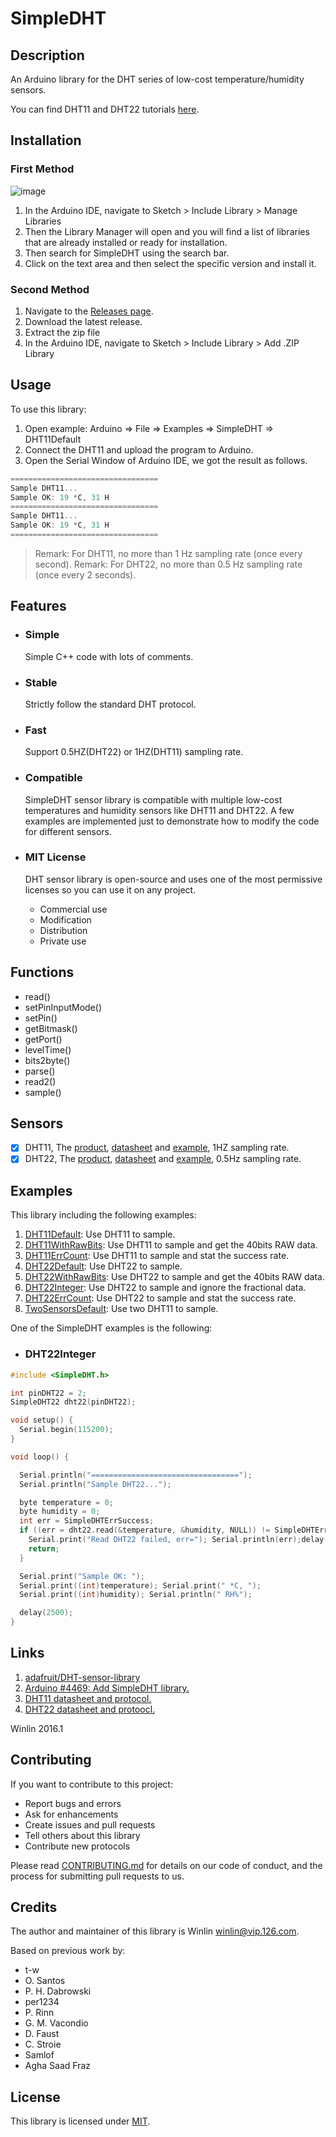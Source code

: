 # SimpleDHT

## Description

An Arduino library for the DHT series of low-cost temperature/humidity sensors.

You can find DHT11 and DHT22 tutorials [here](https://learn.adafruit.com/dht).

## Installation

### First Method

![image](https://user-images.githubusercontent.com/36513474/68069796-09e62200-fd87-11e9-81e0-dc75e38efed0.png)

1. In the Arduino IDE, navigate to Sketch > Include Library > Manage Libraries
1. Then the Library Manager will open and you will find a list of libraries that are already installed or ready for installation.
1. Then search for SimpleDHT using the search bar.
1. Click on the text area and then select the specific version and install it.

### Second Method

1. Navigate to the [Releases page](https://github.com/winlinvip/SimpleDHT/releases).
1. Download the latest release.
1. Extract the zip file
1. In the Arduino IDE, navigate to Sketch > Include Library > Add .ZIP Library

## Usage

To use this library:

1. Open example: Arduino => File => Examples => SimpleDHT => DHT11Default
1. Connect the DHT11 and upload the program to Arduino.
1. Open the Serial Window of Arduino IDE, we got the result as follows.

```Cpp
=================================
Sample DHT11...
Sample OK: 19 *C, 31 H
=================================
Sample DHT11...
Sample OK: 19 *C, 31 H
=================================
```

> Remark: For DHT11, no more than 1 Hz sampling rate (once every second).
> Remark: For DHT22, no more than 0.5 Hz sampling rate (once every 2 seconds).

## Features

- ### Simple

    Simple C++ code with lots of comments.

- ### Stable

    Strictly follow the standard DHT protocol.

- ### Fast

    Support 0.5HZ(DHT22) or 1HZ(DHT11) sampling rate.

- ### Compatible

    SimpleDHT sensor library is compatible with multiple low-cost temperatures and humidity sensors like DHT11 and DHT22. A few examples are implemented just to demonstrate how to modify the code for different sensors.

- ### MIT License

    DHT sensor library is open-source and uses one of the most permissive licenses so you can use it on any project.

  - Commercial use
  - Modification
  - Distribution
  - Private use

## Functions

- read()
- setPinInputMode()
- setPin()
- getBitmask()
- getPort()
- levelTime()
- bits2byte()
- parse()
- read2()
- sample()

## Sensors

- [x] DHT11, The [product](https://www.adafruit.com/product/386), [datasheet](https://akizukidenshi.com/download/ds/aosong/DHT11.pdf) and [example](https://github.com/winlinvip/SimpleDHT/tree/master/examples/DHT11Default), 1HZ sampling rate.
- [x] DHT22, The [product](https://www.adafruit.com/product/385), [datasheet](http://akizukidenshi.com/download/ds/aosong/AM2302.pdf) and [example](https://github.com/winlinvip/SimpleDHT/tree/master/examples/DHT22Default), 0.5Hz sampling rate.

## Examples

This library including the following examples:

1. [DHT11Default](https://github.com/winlinvip/SimpleDHT/tree/master/examples/DHT11Default): Use DHT11 to sample.
1. [DHT11WithRawBits](https://github.com/winlinvip/SimpleDHT/tree/master/examples/DHT11WithRawBits): Use DHT11 to sample and get the 40bits RAW data.
1. [DHT11ErrCount](https://github.com/winlinvip/SimpleDHT/tree/master/examples/DHT11ErrCount): Use DHT11 to sample and stat the success rate.
1. [DHT22Default](https://github.com/winlinvip/SimpleDHT/tree/master/examples/DHT22Default): Use DHT22 to sample.
1. [DHT22WithRawBits](https://github.com/winlinvip/SimpleDHT/tree/master/examples/DHT22WithRawBits): Use DHT22 to sample and get the 40bits RAW data.
1. [DHT22Integer](https://github.com/winlinvip/SimpleDHT/tree/master/examples/DHT22Integer): Use DHT22 to sample and ignore the fractional data.
1. [DHT22ErrCount](https://github.com/winlinvip/SimpleDHT/tree/master/examples/DHT22ErrCount): Use DHT22 to sample and stat the success rate.
1. [TwoSensorsDefault](https://github.com/winlinvip/SimpleDHT/tree/master/examples/TwoSensorsDefault): Use two DHT11 to sample.

One of the SimpleDHT examples is the following:

- ### DHT22Integer

```Cpp
#include <SimpleDHT.h>

int pinDHT22 = 2;
SimpleDHT22 dht22(pinDHT22);

void setup() {
  Serial.begin(115200);
}

void loop() {

  Serial.println("=================================");
  Serial.println("Sample DHT22...");

  byte temperature = 0;
  byte humidity = 0;
  int err = SimpleDHTErrSuccess;
  if ((err = dht22.read(&temperature, &humidity, NULL)) != SimpleDHTErrSuccess) {
    Serial.print("Read DHT22 failed, err="); Serial.println(err);delay(2000);
    return;
  }

  Serial.print("Sample OK: ");
  Serial.print((int)temperature); Serial.print(" *C, ");
  Serial.print((int)humidity); Serial.println(" RH%");

  delay(2500);
}
```

## Links

1. [adafruit/DHT-sensor-library](https://github.com/adafruit/DHT-sensor-library)
1. [Arduino #4469: Add SimpleDHT library.](https://github.com/arduino/Arduino/issues/4469)
1. [DHT11 datasheet and protocol.](https://akizukidenshi.com/download/ds/aosong/DHT11.pdf)
1. [DHT22 datasheet and protoocl.](http://akizukidenshi.com/download/ds/aosong/AM2302.pdf)

Winlin 2016.1

## Contributing

If you want to contribute to this project:

- Report bugs and errors
- Ask for enhancements
- Create issues and pull requests
- Tell others about this library
- Contribute new protocols

Please read [CONTRIBUTING.md](https://github.com/winlinvip/SimpleDHT/blob/master/CONTRIBUTING.md) for details on our code of conduct, and the process for submitting pull requests to us.

## Credits

The author and maintainer of this library is Winlin <winlin@vip.126.com>.

Based on previous work by:

- t-w
- O. Santos
- P. H. Dabrowski
- per1234
- P. Rinn
- G. M. Vacondio
- D. Faust
- C. Stroie
- Samlof
- Agha Saad Fraz

## License

This library is licensed under [MIT](https://github.com/winlinvip/SimpleDHT/blob/master/LICENSE).
